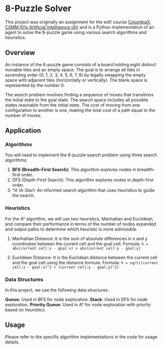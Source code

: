 # 8-Puzzle Solver

This project was originally an assignment for the edX course [ColumbiaX: CSMM.101x Artificial Intelligence (AI)](https://www.edx.org/course/artificial-intelligence-ai) and is a Python implementation of an agent to solve the 8-puzzle game using various search algorithms and heuristics.

## Overview

An instance of the 8-puzzle game consists of a board holding eight distinct movable tiles and an empty space. The goal is to arrange all tiles in ascending order (0, 1, 2, 3, 4, 5, 6, 7, 8) by legally swapping the empty space with adjacent tiles (horizontally or vertically). The blank space is represented by the number 0.

The search problem involves finding a sequence of moves that transitions the initial state to the goal state. The search space includes all possible states reachable from the initial state. The cost of moving from one configuration to another is one, making the total cost of a path equal to the number of moves.

## Application

### Algorithms

You will need to implement the 8-puzzle search problem using three search algorithms:

1. **BFS (Breadth-First Search):** This algorithm explores nodes in breadth-first order.
2. DFS (Depth-First Search): This algorithm explores nodes in depth-first order.
3. **A* (A-Star): An informed search algorithm that uses heuristics to guide the search.

### Heuristics

For the A* algorithm, we will use two heuristics, Manhattan and Euclidean, and compare their performance in terms of the number of nodes expanded and output paths to determine which heuristic is more admissible.

1. Manhattan Distance:
It is the sum of absolute differences in x and y coordinates between the current cell and the goal cell.
Formula: `h = abs(current cell:x - goal:x) + abs(current cell:y - goal:y)`

2. Euclidean Distance:
It is the Euclidean distance between the current cell and the goal cell using the distance formula.
Formula: `h = sqrt((current cell:x - goal:x)^2 + (current cell:y - goal:y)^2)`

### Data Structures

In this project, we use the following data structures:

**Queue:** Used in BFS for node exploration.
**Stack:** Used in DFS for node exploration.
**Priority Queue:** Used in A* for node exploration with priority based on heuristics.

## Usage

Please refer to the specific algorithm implementations in the code for usage details.
